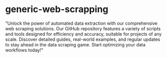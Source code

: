 # generic-web-scrapping

"Unlock the power of automated data extraction with our comprehensive web scraping solutions. Our GitHub repository features a variety of scripts and tools designed for efficiency and accuracy, suitable for projects of any scale. Discover detailed guides, real-world examples, and regular updates to stay ahead in the data scraping game. Start optimizing your data workflows today!"
